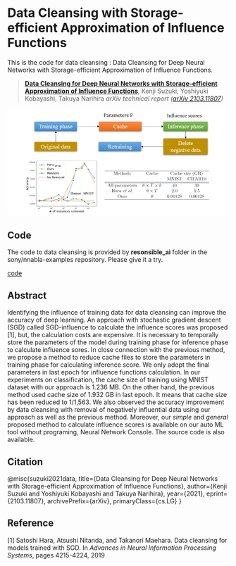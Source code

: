 # Data Cleansing with Storage-efficient Approximation of Influence Functions

This is the code for data cleansing : Data Cleansing for Deep Neural Networks with Storage-efficient Approximation of Influence Functions.

> [**Data Cleansing for Deep Neural Networks with Storage-efficient Approximation of Influence Functions**]((https://arxiv.org/abs/2103.11807).),
> Kenji Suzuki, Yoshiyuki Kobayashi, Takuya Narihira
> *arXiv technical report ([arXiv 2103.11807]( https://arxiv.org/abs/2103.11807))*            

![](./imgs/datacleansing.png)

## Code
The code to data cleansing is provided by **resonsible_ai** folder in the sony/nnabla-examples repository.  Please give it a try.

[code](https://github.com/sony/nnabla-examples)

## Abstract 
Identifying the influence of training data for data cleansing can improve the accuracy of deep learning. An approach with stochastic gradient descent (SGD) called SGD-influence to calculate the influence scores was proposed [1], but, the calculation costs are expensive. It is necessary to temporally store the parameters of the model during training phase for inference phase to calculate influence sores. In close connection with the previous method, we propose a method to reduce cache files to store the parameters in training phase for calculating inference score. We only adopt the final parameters in last epoch for influence functions calculation. In our experiments on classification, the cache size of training using MNIST dataset with our approach is 1.236 MB. On the other hand, the previous method used cache size of 1.932 GB in last epoch. It means that cache size has been reduced to 1/1,563. We also observed the accuracy improvement by data cleansing with removal of negatively influential data using our approach as well as the previous method. Moreover, our *simple* and *general* proposed method to calculate influence scores is available on our auto ML tool without programing, Neural Network Console. The source code is also available.

## Citation
@misc{suzuki2021data,
      title={Data Cleansing for Deep Neural Networks with Storage-efficient Approximation of Influence Functions}, 
      author={Kenji Suzuki and Yoshiyuki Kobayashi and Takuya Narihira},
      year={2021},
      eprint={2103.11807},
      archivePrefix={arXiv},
      primaryClass={cs.LG}
}

## Reference
[1] Satoshi Hara, Atsushi Nitanda, and Takanori Maehara. Data cleansing for models trained with SGD. In *Advances in  Neural Information Processing Systems*, pages 4215-4224, 2019



